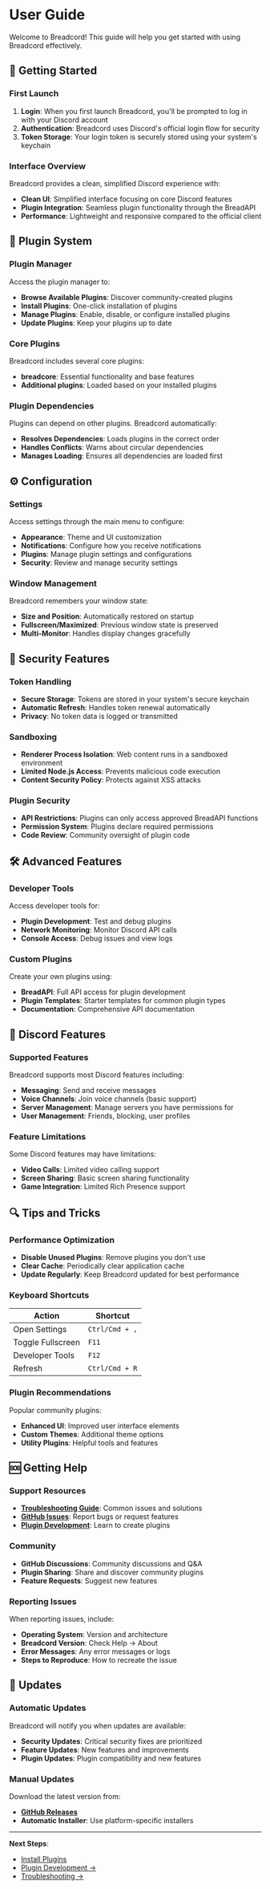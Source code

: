 # User Guide

Welcome to Breadcord! This guide will help you get started with using Breadcord effectively.

## 🍞 Getting Started

### First Launch

1. **Login**: When you first launch Breadcord, you'll be prompted to log in with your Discord account
2. **Authentication**: Breadcord uses Discord's official login flow for security
3. **Token Storage**: Your login token is securely stored using your system's keychain

### Interface Overview

Breadcord provides a clean, simplified Discord experience with:

- **Clean UI**: Simplified interface focusing on core Discord features
- **Plugin Integration**: Seamless plugin functionality through the BreadAPI
- **Performance**: Lightweight and responsive compared to the official client

## 🔌 Plugin System

### Plugin Manager

Access the plugin manager to:
- **Browse Available Plugins**: Discover community-created plugins
- **Install Plugins**: One-click installation of plugins
- **Manage Plugins**: Enable, disable, or configure installed plugins
- **Update Plugins**: Keep your plugins up to date

### Core Plugins

Breadcord includes several core plugins:

- **breadcore**: Essential functionality and base features
- **Additional plugins**: Loaded based on your installed plugins

### Plugin Dependencies

Plugins can depend on other plugins. Breadcord automatically:
- **Resolves Dependencies**: Loads plugins in the correct order
- **Handles Conflicts**: Warns about circular dependencies
- **Manages Loading**: Ensures all dependencies are loaded first

## ⚙️ Configuration

### Settings

Access settings through the main menu to configure:
- **Appearance**: Theme and UI customization
- **Notifications**: Configure how you receive notifications
- **Plugins**: Manage plugin settings and configurations
- **Security**: Review and manage security settings

### Window Management

Breadcord remembers your window state:
- **Size and Position**: Automatically restored on startup
- **Fullscreen/Maximized**: Previous window state is preserved
- **Multi-Monitor**: Handles display changes gracefully

## 🔐 Security Features

### Token Handling

- **Secure Storage**: Tokens are stored in your system's secure keychain
- **Automatic Refresh**: Handles token renewal automatically
- **Privacy**: No token data is logged or transmitted

### Sandboxing

- **Renderer Process Isolation**: Web content runs in a sandboxed environment
- **Limited Node.js Access**: Prevents malicious code execution
- **Content Security Policy**: Protects against XSS attacks

### Plugin Security

- **API Restrictions**: Plugins can only access approved BreadAPI functions
- **Permission System**: Plugins declare required permissions
- **Code Review**: Community oversight of plugin code

## 🛠️ Advanced Features

### Developer Tools

Access developer tools for:
- **Plugin Development**: Test and debug plugins
- **Network Monitoring**: Monitor Discord API calls
- **Console Access**: Debug issues and view logs

### Custom Plugins

Create your own plugins using:
- **BreadAPI**: Full API access for plugin development
- **Plugin Templates**: Starter templates for common plugin types
- **Documentation**: Comprehensive API documentation

## 📱 Discord Features

### Supported Features

Breadcord supports most Discord features including:
- **Messaging**: Send and receive messages
- **Voice Channels**: Join voice channels (basic support)
- **Server Management**: Manage servers you have permissions for
- **User Management**: Friends, blocking, user profiles

### Feature Limitations

Some Discord features may have limitations:
- **Video Calls**: Limited video calling support
- **Screen Sharing**: Basic screen sharing functionality
- **Game Integration**: Limited Rich Presence support

## 🔍 Tips and Tricks

### Performance Optimization

- **Disable Unused Plugins**: Remove plugins you don't use
- **Clear Cache**: Periodically clear application cache
- **Update Regularly**: Keep Breadcord updated for best performance

### Keyboard Shortcuts

| Action | Shortcut |
|--------|----------|
| Open Settings | `Ctrl/Cmd + ,` |
| Toggle Fullscreen | `F11` |
| Developer Tools | `F12` |
| Refresh | `Ctrl/Cmd + R` |

### Plugin Recommendations

Popular community plugins:
- **Enhanced UI**: Improved user interface elements
- **Custom Themes**: Additional theme options
- **Utility Plugins**: Helpful tools and features

## 🆘 Getting Help

### Support Resources

- **[Troubleshooting Guide](troubleshooting.md)**: Common issues and solutions
- **[GitHub Issues](https://github.com/EricPanDev/Breadcord/issues)**: Report bugs or request features
- **[Plugin Development](plugin-development.md)**: Learn to create plugins

### Community

- **GitHub Discussions**: Community discussions and Q&A
- **Plugin Sharing**: Share and discover community plugins
- **Feature Requests**: Suggest new features

### Reporting Issues

When reporting issues, include:
- **Operating System**: Version and architecture
- **Breadcord Version**: Check Help → About
- **Error Messages**: Any error messages or logs
- **Steps to Reproduce**: How to recreate the issue

## 🔄 Updates

### Automatic Updates

Breadcord will notify you when updates are available:
- **Security Updates**: Critical security fixes are prioritized
- **Feature Updates**: New features and improvements
- **Plugin Updates**: Plugin compatibility and new features

### Manual Updates

Download the latest version from:
- **[GitHub Releases](https://github.com/EricPanDev/Breadcord/releases)**
- **Automatic Installer**: Use platform-specific installers

---

**Next Steps**: 
- [Install Plugins](plugin-development.md#using-plugins)
- [Plugin Development →](plugin-development.md)
- [Troubleshooting →](troubleshooting.md)